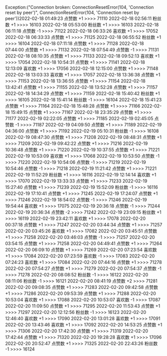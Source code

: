 Exception:("Connection broken: ConnectionResetError(104, 'Connection reset by peer')", ConnectionResetError(104, 'Connection reset by peer'))2022-02-18  01:49:23   点赞数 +1 >>>> 71110
2022-02-18  02:56:11   粉丝数 +1 >>>> 16103
2022-02-18  05:53:00   粉丝数 +1 >>>> 16103
2022-02-18  06:11:18   点赞数 -1 >>>> 71122
2022-02-18  06:33:26   喜欢数 +1 >>>> 17052
2022-02-18  06:33:33   点赞数 +1 >>>> 71125
2022-02-18  06:55:52   粉丝数 +1 >>>> 16104
2022-02-18  07:11:18   点赞数 +1 >>>> 71128
2022-02-18  07:44:00   点赞数 +1 >>>> 71132
2022-02-18  07:54:49   点赞数 -1 >>>> 71131
2022-02-18  08:10:35   点赞数 +1 >>>> 71133
2022-02-18  09:52:13   喜欢数 +1 >>>> 17054
2022-02-18  10:54:31   点赞数 +1 >>>> 71141
2022-02-18  12:13:09   喜欢数 +1 >>>> 17056
2022-02-18  12:15:00   点赞数 +1 >>>> 71148
2022-02-18  13:03:33   喜欢数 +1 >>>> 17057
2022-02-18  13:36:38   点赞数 +1 >>>> 71153
2022-02-18  13:36:55   点赞数 +1 >>>> 71154
2022-02-18  13:42:41   点赞数 +1 >>>> 71155
2022-02-18  13:52:28   点赞数 +1 >>>> 71157
2022-02-18  14:34:29   点赞数 +1 >>>> 71159
2022-02-18  15:40:42   粉丝数 +1 >>>> 16105
2022-02-18  15:41:14   粉丝数 -1 >>>> 16104
2022-02-18  15:41:23   点赞数 +1 >>>> 71164
2022-02-18  15:48:28   点赞数 +1 >>>> 71166
2022-02-18  15:49:15   点赞数 +1 >>>> 71167
2022-02-18  23:35:29   点赞数 +1 >>>> 71177
2022-02-19  02:22:05   点赞数 +1 >>>> 71185
2022-02-19  02:45:05   点赞数 -1 >>>> 71187
2022-02-19  04:09:50   点赞数 +1 >>>> 71189
2022-02-19  04:36:00   点赞数 +1 >>>> 71192
2022-02-19  05:10:31   粉丝数 -1 >>>> 16108
2022-02-19  08:47:30   点赞数 +1 >>>> 71208
2022-02-19  08:48:31   点赞数 +1 >>>> 71209
2022-02-19  09:42:22   点赞数 +1 >>>> 71216
2022-02-19  10:36:48   点赞数 +1 >>>> 71220
2022-02-19  10:37:55   点赞数 +1 >>>> 71221
2022-02-19  10:53:09   喜欢数 +1 >>>> 17068
2022-02-19  10:53:50   点赞数 -1 >>>> 71220
2022-02-19  10:54:06   点赞数 -1 >>>> 71219
2022-02-19  10:54:46   点赞数 -1 >>>> 71218
2022-02-19  11:21:42   点赞数 +1 >>>> 71221
2022-02-19  11:52:29   粉丝数 +1 >>>> 16116
2022-02-19  12:14:14   喜欢数 +1 >>>> 17070
2022-02-19  13:33:33   点赞数 +1 >>>> 71233
2022-02-19  15:27:40   点赞数 +1 >>>> 71239
2022-02-19  15:52:09   粉丝数 -1 >>>> 16116
2022-02-19  17:10:41   点赞数 +1 >>>> 71245
2022-02-19  17:24:07   点赞数 +1 >>>> 71246
2022-02-19  18:54:02   点赞数 -1 >>>> 71246
2022-02-19  19:54:44   喜欢数 +1 >>>> 17075
2022-02-19  20:36:18   点赞数 -1 >>>> 71244
2022-02-19  20:36:34   点赞数 -2 >>>> 71242
2022-02-19  23:09:15   粉丝数 +1 >>>> 16119
2022-02-19  23:42:11   喜欢数 +1 >>>> 17078
2022-02-20  00:37:18   点赞数 +1 >>>> 71247
2022-02-20  03:44:34   点赞数 +1 >>>> 71257
2022-02-20  03:45:26   喜欢数 +1 >>>> 17082
2022-02-20  03:45:51   点赞数 +1 >>>> 71258
2022-02-20  03:46:03   点赞数 -1 >>>> 71257
2022-02-20  03:54:15   点赞数 +1 >>>> 71258
2022-02-20  04:49:41   点赞数 +1 >>>> 71264
2022-02-20  06:09:10   点赞数 +1 >>>> 71269
2022-02-20  07:23:54   喜欢数 +1 >>>> 17084
2022-02-20  07:23:59   喜欢数 -1 >>>> 17083
2022-02-20  07:24:23   喜欢数 +1 >>>> 17084
2022-02-20  07:44:16   点赞数 +1 >>>> 71278
2022-02-20  07:54:27   点赞数 +1 >>>> 71279
2022-02-20  07:54:37   点赞数 -1 >>>> 71278
2022-02-20  08:08:52   粉丝数 -1 >>>> 16122
2022-02-20  08:11:06   粉丝数 -1 >>>> 16121
2022-02-20  08:41:19   点赞数 +2 >>>> 71281
2022-02-20  09:08:35   点赞数 +1 >>>> 71283
2022-02-20  09:42:58   点赞数 +1 >>>> 71286
2022-02-20  09:53:39   点赞数 +1 >>>> 71288
2022-02-20  10:53:04   喜欢数 +1 >>>> 17088
2022-02-20  10:53:07   喜欢数 -1 >>>> 17087
2022-02-20  11:09:50   点赞数 +1 >>>> 71295
2022-02-20  11:53:43   点赞数 +1 >>>> 71297
2022-02-20  12:12:56   粉丝数 -1 >>>> 16123
2022-02-20  12:46:40   喜欢数 +1 >>>> 17090
2022-02-20  13:01:28   喜欢数 +1 >>>> 17091
2022-02-20  13:43:46   喜欢数 +1 >>>> 17092
2022-02-20  14:53:25   点赞数 +1 >>>> 71306
2022-02-20  17:42:30   点赞数 +1 >>>> 71319
2022-02-20  17:42:44   点赞数 +1 >>>> 71320
2022-02-20  19:28:28   喜欢数 +1 >>>> 17096
2022-02-20  20:52:47   点赞数 +1 >>>> 71325
2022-02-20  22:43:26   粉丝数 -1 >>>> 16124
